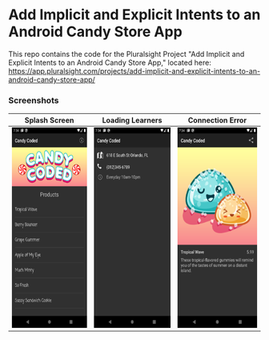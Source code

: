 # Add Implicit and Explicit Intents to an Android Candy Store App

This repo contains the code for the Pluralsight Project "Add Implicit and Explicit Intents to an Android Candy Store App," located here: https://app.pluralsight.com/projects/add-implicit-and-explicit-intents-to-an-android-candy-store-app/







### Screenshots

| Splash Screen	 | Loading Learners  | Connection Error |
| :-----: | :-: | :-: |
| <img src="screenshots/home.png" height="400em"/> |  <img src="screenshots/details.png" height="400em"/> | <img src="screenshots/info.png" height="400em"/> |


